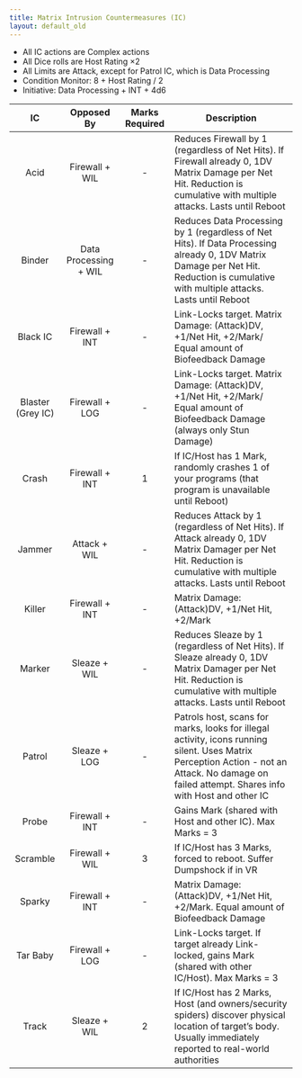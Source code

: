 ```yaml
---
title: Matrix Intrusion Countermeasures (IC)
layout: default_old
---
```


- All IC actions are Complex actions
- All Dice rolls are Host Rating ×2
- All Limits are Attack, except for Patrol IC, which is Data Processing
- Condition Monitor: 8 + Host Rating / 2
- Initiative: Data Processing + INT + 4d6

|        IC         |      Opposed By       | Marks Required | Description                                                                                                                                                                                        |
|:-----------------:|:---------------------:|:--------------:| -------------------------------------------------------------------------------------------------------------------------------------------------------------------------------------------------- |
|       Acid        |    Firewall + WIL     |       -        | Reduces Firewall by 1 (regardless of Net Hits).  If Firewall already 0, 1DV Matrix Damage per Net Hit.  Reduction is cumulative with multiple attacks.  Lasts until Reboot                         |
|      Binder       | Data Processing + WIL |       -        | Reduces Data Processing by 1 (regardless of Net Hits).  If Data Processing already 0, 1DV Matrix Damage per Net Hit.  Reduction is cumulative with multiple attacks.  Lasts until Reboot           |
|     Black IC      |    Firewall + INT     |       -        | Link-Locks target.  Matrix Damage: (Attack)DV, +1/Net Hit, +2/Mark/  Equal amount of Biofeedback Damage                                                                                            |
| Blaster (Grey IC) |    Firewall + LOG     |       -        | Link-Locks target.  Matrix Damage: (Attack)DV, +1/Net Hit, +2/Mark/  Equal amount of Biofeedback Damage (always only Stun Damage)                                                                  |
|       Crash       |    Firewall + INT     |       1        | If IC/Host has 1 Mark, randomly crashes 1 of your programs (that program is unavailable until Reboot)                                                                                              |
|      Jammer       |     Attack + WIL      |       -        | Reduces Attack by 1 (regardless of Net Hits).  If Attack already 0, 1DV Matrix Damager per Net Hit.  Reduction is cumulative with multiple attacks.  Lasts until Reboot                            |
|      Killer       |    Firewall + INT     |       -        | Matrix Damage: (Attack)DV, +1/Net Hit, +2/Mark                                                                                                                                                     |
|      Marker       |     Sleaze + WIL      |       -        | Reduces Sleaze by 1 (regardless of Net Hits).  If Sleaze already 0, 1DV Matrix Damager per Net Hit.  Reduction is cumulative with multiple attacks.  Lasts until Reboot                            |
|      Patrol       |     Sleaze + LOG      |       -        | Patrols host, scans for marks, looks for illegal activity, icons running silent.  Uses Matrix Perception Action - not an Attack.  No damage on failed attempt.  Shares info with Host and other IC |
|       Probe       |    Firewall + INT     |       -        | Gains Mark (shared with Host and other IC).  Max Marks = 3                                                                                                                                         |
|     Scramble      |    Firewall + WIL     |       3        | If IC/Host has 3 Marks, forced to reboot.  Suffer Dumpshock if in VR                                                                                                                               |
|      Sparky       |    Firewall + INT     |       -        | Matrix Damage: (Attack)DV, +1/Net Hit, +2/Mark.  Equal amount of Biofeedback Damage                                                                                                                |
|     Tar Baby      |    Firewall + LOG     |       -        | Link-Locks target.  If target already Link-locked, gains Mark (shared with other IC/Host).  Max Marks = 3                                                                                          |
|       Track       |     Sleaze + WIL      |       2        | If IC/Host has 2 Marks, Host (and owners/security spiders) discover physical location of target’s body.  Usually immediately reported to real-world authorities                                    |
